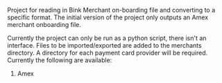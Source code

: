 Project for reading in Bink Merchant on-boarding file and converting to a specific format.
The initial version of the project only outputs an Amex merchant onboarding file.

Currently the project can only be run as a python script, there isn't an interface.
Files to be imported/exported are added to the merchants directory. A directory
for each payment card provider will be required. Currently the following are available:
1. Amex

